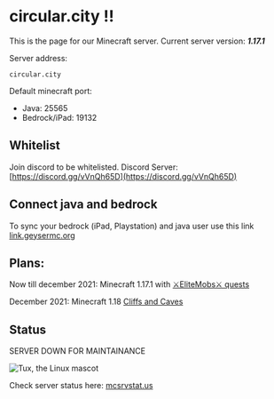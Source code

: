 # circular.city !!

This is the page for our Minecraft server. Current server version: ___1.17.1___

Server address:

    circular.city

Default minecraft port:
- Java: 25565
- Bedrock/iPad: 19132

## Whitelist

Join discord to be whitelisted.
Discord Server: [https://discord.gg/vVnQh65D](https://discord.gg/vVnQh65D)

## Connect java and bedrock

To sync your bedrock (iPad, Playstation) and java user use this link
[link.geysermc.org](https://link.geysermc.org/link/online.html)

## Plans:

Now till december 2021: Minecraft 1.17.1 with [⚔EliteMobs⚔ quests](https://www.spigotmc.org/resources/%E2%9A%94elitemobs%E2%9A%94.40090/)

December 2021: Minecraft 1.18 [Cliffs and Caves](https://help.minecraft.net/hc/en-us/articles/360059400852-Minecraft-Caves-Cliffs-Update-FAQ)

## Status

SERVER DOWN FOR MAINTAINANCE

![Tux, the Linux mascot](imgur.com/BOOq7hk)

Check server status here: [mcsrvstat.us](https://mcsrvstat.us/server/circular.city)

